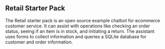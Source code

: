 ## Retail Starter Pack

The Retail starter pack is an open source example chatbot for ecommerce customer service. It can assist with operations like checking an order status, seeing if an item is in stock, and initiating a return. The assistant uses forms to collect information and queries a SQLite database for customer and order information.

[//]: # (You can also see the Rasa implementation [here]&#40;https://rasa.com/blog/new-rasa-starter-pack-retail&#41;.)
